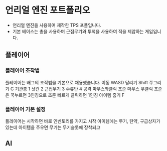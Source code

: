 # **언리얼 엔진 포트폴리오**
- 언리얼 엔진을 사용하여 제작한 TPS 포폴입니다.
- 기본 베이스는 총을 사용하며 근접무기와 투척을 사용하여 적을 제압하는 게임임니다.

## 플레이어
### 플레이어 조작법
플레이어는 배그의 조작법을 기본으로 채용했습니다.
이동 WASD
달리기 Shift
쭈그리기 C
기관총 1
샷건 2
근접무기 3
수류탄 4
공격 마우스좌클릭
조준 마우스 우클릭
조준은 꾹누르면 3인칭으로 조준 빠르게 클릭하면 1인칭
아이템 줍기 F
### 플레이어 기본 설정
플레이어는 시작하면 바로 인벤토리를 가지고 시작
아이템에는 무기, 탄약, 구급상자가 있는데 아이템을 주우면 무기는 무기슬롯에 장착되고 


## AI
